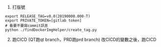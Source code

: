 1. 打版號 

```
export RELEASE_TAG=v0.0(20190000.000-T)  
export PRIVATE_TOKEN=[gitlab token]
# 看要不要寫commit訊息
python ./findDockerImgHelper/create_tag.py
```


2. 跑CICD (QT跑qt branch，PRD跑prd branch)
改CICD的變數之後，跑CICD
